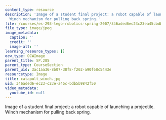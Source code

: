 ```yaml
---
content_type: resource
description: 'Image of a student final project: a robot capable of launching a projectile.
  Winch mechanism for pulling back spring.'
file: /courses/es-293-lego-robotics-spring-2007/346aded6ec23c23ea45cbdb5b9842f50_catapult_winch.jpg
file_type: image/jpeg
image_metadata:
  caption: ''
  credit: ''
  image-alt: ''
learning_resource_types: []
ocw_type: OCWImage
parent_title: SP.285
parent_type: CourseSection
parent_uid: 3ac1aa36-8b07-38f8-f202-a90f68c5443e
resourcetype: Image
title: catapult_winch.jpg
uid: 346aded6-ec23-c23e-a45c-bdb5b9842f50
video_metadata:
  youtube_id: null
---
```

Image of a student final project: a robot capable of launching a projectile. Winch mechanism for pulling back spring.

